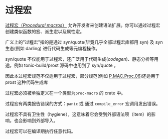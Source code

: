 # 过程宏

[过程宏（*Procedural macros*）](https://doc.rust-lang.org/reference/procedural-macros.html) 允许开发者来创建语法扩展。你可以通过过程宏创建类似函数的宏、派生宏以及属性宏。

广义上的"过程宏"指的是通过 syn/quote(毕竟几乎全部过程宏库都用 syn) 及 syn 生态(例如 darling) 进行代码生成等元编程操作。

syn/quote 不仅能用于过程宏，还广泛用于代码生成(*codegen*)、静态分析等用途，例如 tonic-build/prost 源码中也用到了 syn/quote 。

因此本过程宏规范不仅适用于过程宏，部分规范(例如 [P.MAC.Proc.06](./macros/proc/P.MAC.Proc.06.md))还适用于 prost 这种代码生成库

过程宏必须被单独定义在一个类型为`proc-macro` 的 crate 中。

过程宏有两类报告错误的方式：`panic` 或 通过 `compile_error`  宏调用发出错误。

过程宏不具有卫生性（hygiene），这意味着它会受到外部语法项（item）的影响，也会影响到外部导入。

过程宏可以在编译期执行任意代码。
